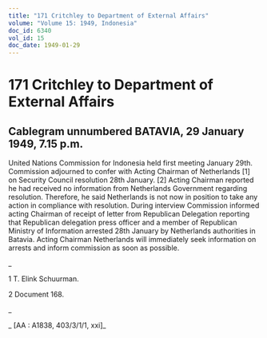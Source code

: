 ```yaml
---
title: "171 Critchley to Department of External Affairs"
volume: "Volume 15: 1949, Indonesia"
doc_id: 6340
vol_id: 15
doc_date: 1949-01-29
---
```


# 171 Critchley to Department of External Affairs

## Cablegram unnumbered BATAVIA, 29 January 1949, 7.15 p.m.

United Nations Commission for Indonesia held first meeting January 29th. Commission adjourned to confer with Acting Chairman of Netherlands [1] on Security Council resolution 28th January. [2] Acting Chairman reported he had received no information from Netherlands Government regarding resolution. Therefore, he said Netherlands is not now in position to take any action in compliance with resolution. During interview Commission informed acting Chairman of receipt of letter from Republican Delegation reporting that Republican delegation press officer and a member of Republican Ministry of Information arrested 28th January by Netherlands authorities in Batavia. Acting Chairman Netherlands will immediately seek information on arrests and inform commission as soon as possible.

_

1 T. Elink Schuurman.

2 Document 168.

_

_ [AA : A1838, 403/3/1/1, xxi]_
